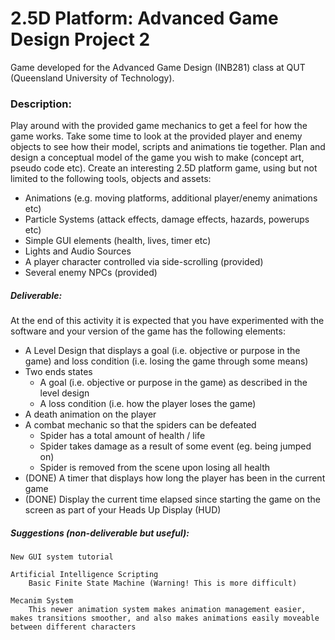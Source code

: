 # 2.5D Platform: Advanced Game Design Project 2

Game developed for the Advanced Game Design (INB281) class at QUT (Queensland University of Technology).

### Description:

Play around with the provided game mechanics to get a feel for how the game works. Take some time to look at the provided player and enemy objects to see how their model, scripts and animations tie together. Plan and design a conceptual model of the game you wish to make (concept art, pseudo code etc). Create an interesting 2.5D platform game, using but not limited to the following tools, objects and assets:
- Animations (e.g. moving platforms, additional player/enemy animations etc)
- Particle Systems (attack effects, damage effects, hazards, powerups etc)
- Simple GUI elements (health, lives, timer etc)
- Lights and Audio Sources
- A player character controlled via side-scrolling (provided)
- Several enemy NPCs (provided)

##### Deliverable:
At the end of this activity it is expected that you have experimented with the software and your version of the game has the following elements:
- A Level Design that displays a goal (i.e. objective or purpose in the game) and loss condition (i.e. losing the game through some means)
- Two ends states
    - A goal (i.e. objective or purpose in the game) as described in the level design
    - A loss condition (i.e. how the player loses the game)
- A death animation on the player
- A combat mechanic so that the spiders can be defeated
    - Spider has a total amount of health / life
    - Spider takes damage as a result of some event (eg. being jumped on)
    - Spider is removed from the scene upon losing all health
- (DONE) A timer that displays how long the player has been in the current game
- (DONE) Display the current time elapsed since starting the game on the screen as part of your Heads Up Display (HUD)

##### Suggestions (non-deliverable but useful):

    New GUI system tutorial

    Artificial Intelligence Scripting
        Basic Finite State Machine (Warning! This is more difficult)    

    Mecanim System
        This newer animation system makes animation management easier, makes transitions smoother, and also makes animations easily moveable between different characters
